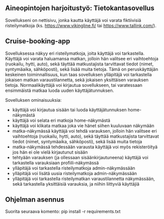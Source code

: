 ## Aineopintojen harjoitustyö: Tietokantasovellus

Sovellukseni on nettisivu, jonka kautta käyttäjä voi varata fiktiivisiä risteilymatkoja (ks. https://www.vikingline.fi/ tai https://www.tallink.com/). 

## Cruise-booking-app

Sovelluksessa näkyy eri risteilymatkoja, joita käyttäjä voi tarkastella. Käyttäjä voi varata haluamansa matkan, jolloin hän valitsee eri vaihtoehtoja (ruokailu, hytti, auto), sekä täyttää matkustajista tarvittavat tiedot (nimet, syntymäaika, sähköposti), sekä lisää muita tietoja. Tämä on peruskäyttäjän keskeinen toiminnallisuus, kun taas sovelluksen ylläpitäjä voi tarkastella jokaisen matkan varaustilannetta, sekä jokaisen yksittäisen varauksen tietoja. Normaalikäyttäjä voi kirjautua sovellukseen, tai varatessaan ensimmäistä matkaa luoda uuden käyttäjätunnuksen. 

Sovelluksen ominaisuuksia:
- käyttäjä voi kirjautua sisään tai luoda käyttäjätunnuksen home-näkymästä
- käyttäjä voi selata eri matkoja home-näkymästä
- käyttäjä voi klikata matkaa joka vie hänet siihen kuuluvaan näkymään
- matka-näkymässä käyttäjä voi tehdä varauksen, jolloin hän valitsee eri vaihtoehtoja (ruokailu, hytti, auto), sekä täyttää matkustajista tarvittavat tiedot (nimet, syntymäaika, sähköposti), sekä lisää muita tietoja
- matka-näkymässä tehdessään varausta käyttäjä voi myös rekisteröityä jos hän ei ole vielä kirjautunut sisään
- tehtyään varauksen (ja ollessaan sisäänkirjautuneena) käyttäjä voi tarkastella varauksiaan profiili-näkymässä
- ylläpitäjä voi tarkastella risteilymatkoja admin-näkymässään
- ylläpitäjä voi lisätä uusia risteilymatkoja admin-näkymässään
- ylläpitäjä voi tarkastella risteilymatkan varaustilannetta näkymässään, sekä tarkastella yksittäisiä varauksia, ja niihin liittyviä käyttäjiä

## Ohjelman asennus
Suorita seuraava komento: 
pip install -r requirements.txt
